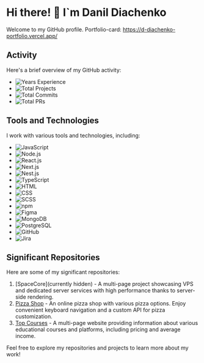 # Hi there! 👋 I`m Danil Diachenko
Welcome to my GitHub profile. Portfolio-card: https://d-diachenko-portfolio.vercel.app/

## Activity

Here's a brief overview of my GitHub activity:

- ![Years Experience](https://img.shields.io/badge/Years%20Experience-1.5+-red)
- ![Total Projects](https://img.shields.io/badge/Total%20Projects-28-blue)
- ![Total Commits](https://img.shields.io/badge/Total%20Commits-633-brightgreen)
- ![Total PRs](https://img.shields.io/badge/Total%20PRs-101-orange)

## Tools and Technologies

I work with various tools and technologies, including:

- ![JavaScript](https://img.shields.io/badge/JavaScript-yellow)
- ![Node.js](https://img.shields.io/badge/Node.js-brightgreen)
- ![React.js](https://img.shields.io/badge/React.js-blue)
- ![Next.js](https://img.shields.io/badge/Next.js-black)
- ![Nest.js](https://img.shields.io/badge/Nest.js-red)
- ![TypeScript](https://img.shields.io/badge/TypeScript-blueviolet)
- ![HTML](https://img.shields.io/badge/HTML-brightgreen)
- ![CSS](https://img.shields.io/badge/CSS-blue)
- ![SCSS](https://img.shields.io/badge/SCSS-brightpink)
- ![npm](https://img.shields.io/badge/npm-red)
- ![Figma](https://img.shields.io/badge/Figma-purple)
- ![MongoDB](https://img.shields.io/badge/MongoDB-green)
- ![PostgreSQL](https://img.shields.io/badge/PostgreSQL-blue)
- ![GitHub](https://img.shields.io/badge/GitHub-lightgrey)
- ![Jira](https://img.shields.io/badge/Jira-black)

## Significant Repositories

Here are some of my significant repositories:

1. [SpaceCore](currently hidden) - A multi-page project showcasing VPS and dedicated server services with high performance thanks to server-side rendering.
2. [Pizza Shop](https://github.com/DanyloDiachenko/pizza-shop) - An online pizza shop with various pizza options. Enjoy convenient keyboard navigation and a custom API for pizza customization.
3. [Top Courses](https://github.com/DanyloDiachenko/top-cources) - A multi-page website providing information about various educational courses and platforms, including pricing and average income.

Feel free to explore my repositories and projects to learn more about my work!

